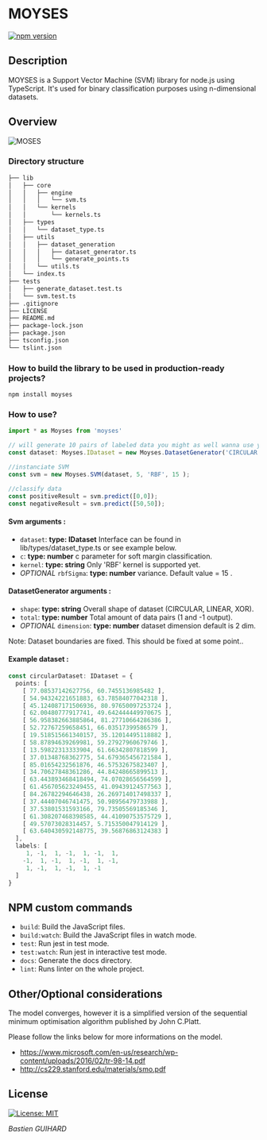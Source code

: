 # MOYSES

[![npm version](https://badge.fury.io/js/node-svm-smo.svg)](https://badge.fury.io/js/moyses)

## Description

MOYSES is a Support Vector Machine (SVM) library for node.js using TypeScript.
It's used for binary classification purposes using n-dimensional datasets.

## Overview
![MOSES](https://media.giphy.com/media/12Wn7ox4gWevAs/giphy.gif)

### Directory structure 
```bash
├── lib
│   ├── core
│   │   ├── engine
│   │   │   └── svm.ts
│   │   └── kernels
│   │       └── kernels.ts
│   ├── types
│   │   └── dataset_type.ts
│   ├── utils
│   │   ├── dataset_generation
│   │   │   ├── dataset_generator.ts
│   │   │   └── generate_points.ts
│   │   └── utils.ts
│   └── index.ts
├── tests
│   ├── generate_dataset.test.ts
│   └── svm.test.ts
├── .gitignore
├── LICENSE
├── README.md
├── package-lock.json
├── package.json
├── tsconfig.json
└── tslint.json
```

### How to build the library to be used in production-ready projects?

```npm install moyses```

### How to use?

```typescript
import * as Moyses from 'moyses'

// will generate 10 pairs of labeled data you might as well wanna use your own dataset
const dataset: Moyses.IDataset = new Moyses.DatasetGenerator('CIRCULAR',10).generate();

//instanciate SVM
const svm = new Moyses.SVM(dataset, 5, 'RBF', 15 );

//classify data
const positiveResult = svm.predict([0,0]);
const negativeResult = svm.predict([50,50]);

```

#### Svm arguments : 
- `dataset`: **type: IDataset** Interface can be found in lib/types/dataset_type.ts or see example below. 
- `c`: **type: number** c parameter for soft margin classification. 
- `kernel`: **type: string** Only 'RBF' kernel is supported yet. 
- *OPTIONAL* `rbfSigma`: **type: number** variance. Default value = 15  . 

#### DatasetGenerator arguments : 
- `shape`: **type: string** Overall shape of dataset (CIRCULAR, LINEAR, XOR). 
- `total`: **type: number** Total amount of data pairs (1 and -1 output). 
- *OPTIONAL* `dimension`: **type: number** dataset dimension default is 2 dim. 

Note: Dataset boundaries are fixed. This should be fixed at some point..


#### Example dataset : 

```typescript
const circularDataset: IDataset = {
  points: [
    [ 77.08537142627756, 60.7455136985482 ],
    [ 54.94324221651883, 63.78584077042318 ],
    [ 45.124087171506936, 80.97650097253724 ],
    [ 62.00480777917741, 49.642444449970675 ],
    [ 56.958382663885864, 81.27710664286386 ],
    [ 52.72767259658451, 66.03517399586579 ],
    [ 19.518515661340157, 35.12014495118882 ],
    [ 58.87894639269981, 59.27927960679746 ],
    [ 13.59822313333904, 61.66342807818599 ],
    [ 37.01348768362775, 54.679365456721584 ],
    [ 85.01654232561876, 46.57532675823407 ],
    [ 34.70627848361286, 44.84248665899513 ],
    [ 63.443893468418494, 74.07028656564599 ],
    [ 61.456705623249455, 41.09439124577563 ],
    [ 84.26782294646438, 26.269714017498337 ],
    [ 37.44407046741475, 50.98956479733988 ],
    [ 37.53801531593166, 79.73505569185346 ],
    [ 61.308207468398585, 44.41090753575729 ],
    [ 49.57073028314457, 5.715350047914129 ],
    [ 63.640430592148775, 39.56876863124383 ]
  ],
  labels: [
     1, -1,  1, -1,  1, -1,  1,
    -1,  1, -1,  1, -1,  1, -1,
     1, -1,  1, -1,  1, -1
  ]
}
```

## NPM custom commands

- `build`: Build the JavaScript files. 
- `build:watch`: Build the JavaScript files in watch mode. 
- `test`: Run jest in test mode.
- `test:watch`: Run jest in interactive test mode.
- `docs`: Generate the docs directory.
- `lint`: Runs linter on the whole project.


## Other/Optional considerations

The model converges, however it is a simplified version of the sequential minimum optimisation algorithm published by John C.Platt.

Please follow the links below for more informations on the model.

-   https://www.microsoft.com/en-us/research/wp-content/uploads/2016/02/tr-98-14.pdf
-   http://cs229.stanford.edu/materials/smo.pdf

## License

[![License: MIT](https://img.shields.io/badge/License-MIT-yellow.svg)](https://opensource.org/licenses/MIT) 

*Bastien GUIHARD*

